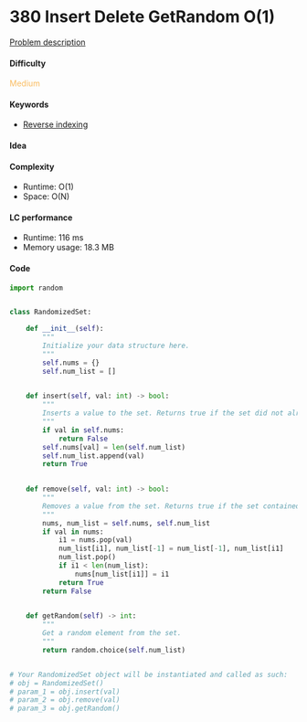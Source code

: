 380 Insert Delete GetRandom O(1)
=======================
[Problem description](https://leetcode.com/problems/insert-delete-getrandom-o1/)

#### Difficulty
<span style="color:#FABC60">Medium</span>

#### Keywords
- [Reverse indexing](../categories/reverse_indexing.md)

#### Idea

#### Complexity
- Runtime: O(1)
- Space: O(N)

#### LC performance
- Runtime: 116 ms
- Memory usage: 18.3 MB

#### Code
```python
import random 


class RandomizedSet:

    def __init__(self):
        """
        Initialize your data structure here.
        """
        self.nums = {}
        self.num_list = []
        

    def insert(self, val: int) -> bool:
        """
        Inserts a value to the set. Returns true if the set did not already contain the specified element.
        """
        if val in self.nums:
            return False
        self.nums[val] = len(self.num_list)
        self.num_list.append(val)
        return True
        

    def remove(self, val: int) -> bool:
        """
        Removes a value from the set. Returns true if the set contained the specified element.
        """
        nums, num_list = self.nums, self.num_list
        if val in nums:
            i1 = nums.pop(val)
            num_list[i1], num_list[-1] = num_list[-1], num_list[i1]
            num_list.pop()
            if i1 < len(num_list):
                nums[num_list[i1]] = i1
            return True
        return False
        

    def getRandom(self) -> int:
        """
        Get a random element from the set.
        """
        return random.choice(self.num_list)


# Your RandomizedSet object will be instantiated and called as such:
# obj = RandomizedSet()
# param_1 = obj.insert(val)
# param_2 = obj.remove(val)
# param_3 = obj.getRandom()
```